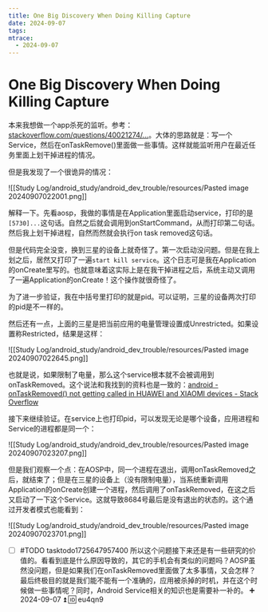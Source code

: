 ```yaml
---
title: One Big Discovery When Doing Killing Capture
date: 2024-09-07
tags: 
mtrace: 
  - 2024-09-07
---
```


# One Big Discovery When Doing Killing Capture

本来我想做一个app杀死的监听。参考：[stackoverflow.com/questions/40021274/…](http://stackoverflow.com/questions/40021274/ontaskremoved-of-a-android-service-is-never-being-called-why?noredirect=1#comment72416170_40021274)。大体的思路就是：写一个Service，然后在onTaskRemove()里面做一些事情。这样就能监听用户在最近任务里面上划干掉进程的情况。

但是我发现了一个很诡异的情况：

![[Study Log/android_study/android_dev_trouble/resources/Pasted image 20240907022001.png]]

解释一下。先看aosp，我做的事情是在Application里面启动service，打印的是`[5730]...`这句话。自然之后就会调用到onStartCommand，从而打印第二句话。然后我上划干掉进程，自然而然就会执行on task removed这句话。

但是代码完全没变，换到三星的设备上就奇怪了。第一次启动没问题。但是在我上划之后，居然又打印了一遍`start kill service`。这个日志可是我在Application的onCreate里写的。也就意味着这实际上是在我干掉进程之后，系统主动又调用了一遍Application的onCreate！这个操作就很奇怪了。

为了进一步验证，我在中括号里打印的就是pid。可以证明，三星的设备两次打印的pid是不一样的。

然后还有一点，上面的三星是把当前应用的电量管理设置成Unrestricted。如果设置称Restricted，结果是这样：

![[Study Log/android_study/android_dev_trouble/resources/Pasted image 20240907022645.png]]

也就是说，如果限制了电量，那么这个service根本就不会被调用到onTaskRemoved。这个说法和我找到的资料也是一致的：[android - onTaskRemoved() not getting called in HUAWEI and XIAOMI devices - Stack Overflow](https://stackoverflow.com/questions/40660216/ontaskremoved-not-getting-called-in-huawei-and-xiaomi-devices/42120277#42120277)

接下来继续验证。在service上也打印pid，可以发现无论是哪个设备，应用进程和Service的进程都是同一个：

![[Study Log/android_study/android_dev_trouble/resources/Pasted image 20240907023207.png]]

但是我们观察一个点：在AOSP中，同一个进程在退出，调用onTaskRemoved之后，就结束了；但是在三星的设备上（没有限制电量），当系统重新调用Application的onCreate创建一个进程，然后调用了onTaskRemoved，在这之后又启动了一下这个Service。这就导致8684号最后是没有退出的状态的。这个通过开发者模式也能看到：

![[Study Log/android_study/android_dev_trouble/resources/Pasted image 20240907023701.png]]

- [ ] #TODO tasktodo1725647957400 所以这个问题接下来还是有一些研究的价值的。看看到底是什么原因导致的，其它的手机会有类似的问题吗？AOSP虽然没问题，但是如果我们在onTaskRemoved里面做了太多事情，又会怎样？最后终极目的就是我们能不能有一个准确的，应用被杀掉的时机，并在这个时候做一些事情呢？同时，Android Service相关的知识也是需要补一补的。 ➕ 2024-09-07 ⏫ 🆔 eu4qn9 